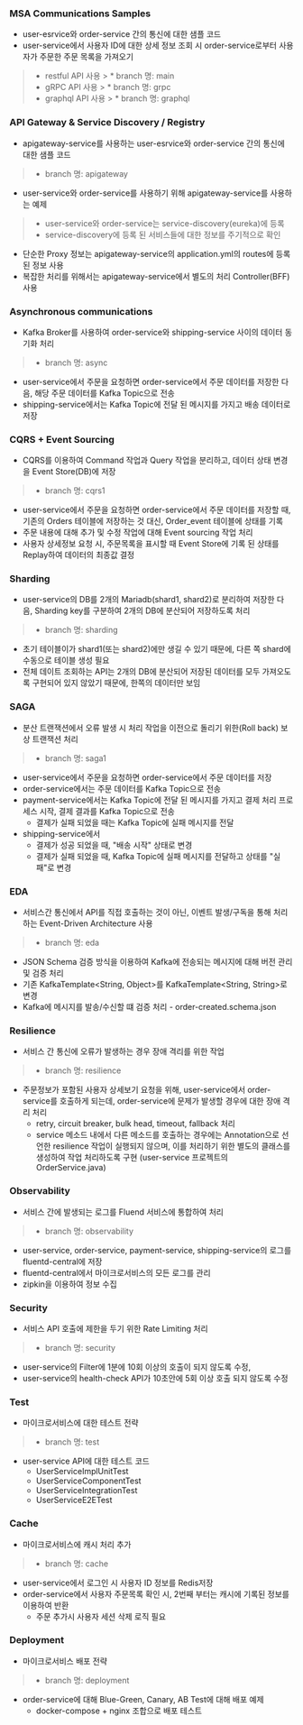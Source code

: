 ### MSA Communications Samples
* user-esrvice와 order-service 간의 통신에 대한 샘플 코드
* user-service에서 사용자 ID에 대한 상세 정보 조회 시 order-service로부터 사용자가 주문한 주문 목록을 가져오기
> * restful API 사용
    >   * branch 명: main
> * gRPC API 사용
    >   * branch 명: grpc
> * graphql API 사용
    >   * branch 명: graphql

### API Gateway & Service Discovery / Registry
* apigateway-service를 사용하는 user-esrvice와 order-service 간의 통신에 대한 샘플 코드
> * branch 명: apigateway
* user-service와 order-service를 사용하기 위해 apigateway-service를 사용하는 예제
> * user-service와 order-service는 service-discovery(eureka)에 등록
> * service-discovery에 등록 된 서비스들에 대한 정보를 주기적으로 확인
* 단순한 Proxy 정보는 apigateway-service의 application.yml의 routes에 등록 된 정보 사용
* 복잡한 처리를 위해서는 apigateway-service에서 별도의 처리 Controller(BFF) 사용

### Asynchronous communications
* Kafka Broker를 사용하여 order-service와 shipping-service 사이의 데이터 동기화 처리
> * branch 명: async
* user-service에서 주문을 요청하면 order-service에서 주문 데이터를 저장한 다음, 해당 주문 데이터를 Kafka Topic으로 전송
* shipping-service에서는 Kafka Topic에 전달 된 메시지를 가지고 배송 데이터로 저장

### CQRS + Event Sourcing
* CQRS를 이용하여 Command 작업과 Query 작업을 분리하고, 데이터 상태 변경을 Event Store(DB)에 저장
> * branch 명: cqrs1
* user-service에서 주문을 요청하면 order-service에서 주문 데이터를 저장할 때, 기존의 Orders 테이블에 저장하는 것 대신, Order_event 테이블에 상태를 기록
* 주문 내용에 대해 추가 및 수정 작업에 대해 Event sourcing 작업 처리
* 사용자 상세정보 요청 시, 주문목록을 표시할 때 Event Store에 기록 된 상태를 Replay하여 데이터의 최종값 결정

### Sharding
* user-service의 DB를 2개의 Mariadb(shard1, shard2)로 분리하여 저장한 다음, Sharding key를 구분하여 2개의 DB에 분산되어 저장하도록 처리
> * branch 명: sharding
* 초기 테이블이가 shard1(또는 shard2)에만 생길 수 있기 때문에, 다른 쪽 shard에 수동으로 테이블 생성 필요
* 전체 데이트 조회하는 API는 2개의 DB에 분산되어 저장된 데이터를 모두 가져오도록 구현되어 있지 않았기 때문에, 한쪽의 데이터만 보임

### SAGA
* 분산 트랜잭션에서 오류 발생 시 처리 작업을 이전으로 돌리기 위한(Roll back) 보상 트랜잭션 처리
> * branch 명: saga1
* user-service에서 주문을 요청하면 order-service에서 주문 데이터를 저장
* order-service에서는 주문 데이터를 Kafka Topic으로 전송
* payment-service에서는 Kafka Topic에 전달 된 메시지를 가지고 결제 처리 프로세스 시작, 결제 결과를 Kafka Topic으로 전송
    * 결제가 실패 되었을 때는 Kafka Topic에 실패 메시지를 전달
* shipping-service에서
    * 결제가 성공 되었을 때, "배송 시작" 상태로 변경
    * 결제가 실패 되었을 때, Kafka Topic에 실패 메시지를 전달하고 상태를 "실패"로 변경

### EDA
* 서비스간 통신에서 API를 직접 호출하는 것이 아닌, 이벤트 발생/구독을 통해 처리하는 Event-Driven Architecture 사용
> * branch 명: eda
* JSON Schema 검증 방식을 이용하여 Kafka에 전송되는 메시지에 대해 버전 관리 및 검증 처리
* 기존 KafkaTemplate<String, Object>를 KafkaTemplate<String, String>로 변경
* Kafka에 메시지를 발송/수신할 떄 검증 처리 - order-created.schema.json

### Resilience
* 서비스 간 통신에 오류가 발생하는 경우 장애 격리를 위한 작업
> * branch 명: resilience
* 주문정보가 포함된 사용자 상세보기 요청을 위해, user-service에서 order-service를 호출하게 되는데, order-service에 문제가 발생할 경우에 대한 장애 격리 처리
    * retry, circuit breaker, bulk head, timeout, fallback 처리
    * service 메소드 내에서 다른 메소드를 호출하는 경우에는 Annotation으로 선언한 resilience 작업이 실행되지 않으며, 이를 처리하기 위한 별도의 클래스를 생성하여 작업 처리하도록 구현 (user-service 프로젝트의 OrderService.java)

### Observability
* 서비스 간에 발생되는 로그를 Fluend 서비스에 통합하여 처리
> * branch 명: observability
* user-service, order-service, payment-service, shipping-service의 로그를 fluentd-central에 저장
* fluentd-central에서 마이크로서비스의 모든 로그를 관리
* zipkin을 이용하여 정보 수집

### Security
* 서비스 API 호출에 제한을 두기 위한 Rate Limiting 처리
> * branch 명: security
* user-service의 Filter에 1분에 10회 이상의 호출이 되지 않도록 수정,
* user-service의 health-check API가 10초안에 5회 이상 호출 되지 않도록 수정

### Test
* 마이크로서비스에 대한 테스트 전략
> * branch 명: test
* user-service API에 대한 테스트 코드
    * UserServiceImplUnitTest
    * UserServiceComponentTest
    * UserServiceIntegrationTest
    * UserServiceE2ETest

### Cache
* 마이크로서비스에 캐시 처리 추가
> * branch 명: cache
* user-service에서 로그인 시 사용자 ID 정보를 Redis저장
* order-service에서 사용자 주문목록 확인 시, 2번째 부터는 캐시에 기록된 정보를 이용하여 반환
    * 주문 추가시 사용자 세션 삭제 로직 필요

### Deployment
* 마이크로서비스 배포 전략
> * branch 명: deployment
* order-service에 대해 Blue-Green, Canary, AB Test에 대해 배포 예제
    * docker-compose + nginx 조합으로 배포 테스트
